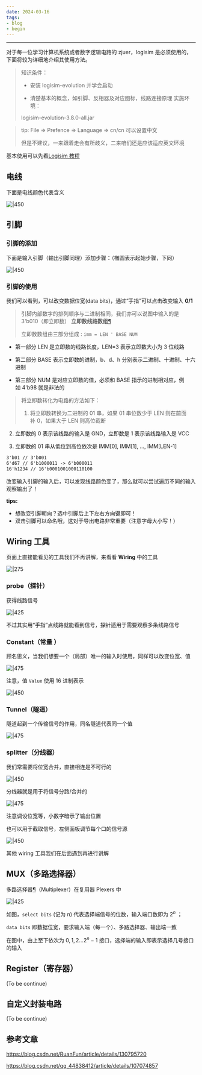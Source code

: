 ```yaml
---
date: 2024-03-16
tags:
- blog
- begin
---
```


***

对于每一位学习计算机系统或者数字逻辑电路的 zjuer，logisim 是必须使用的，下面将较为详细地介绍其使用方法。

> 知识条件：
> 
> - 安装 logisim-evolution 并学会启动
> 
> - 清楚基本的概念，如引脚、反相器及对应图标，线路连接原理
> 实施环境：
> 
> logisim-evolution-3.8.0-all.jar

<!-- more -->

> tip: File => Prefence => Language => cn/cn 可以设置中文
> 
> 但是不建议，一来跟着走会有所歧义，二来咱们还是应该适应英文环境

基本使用可以先看[Logisim 教程](https://soc.ustc.edu.cn/COD/other/logisim/)

## 电线

下面是电线颜色代表含义

![|450](attachments/logisim%20基本使用-1.png)

## 引脚

### 引脚的添加

下面是输入引脚（输出引脚同理）添加步骤：（椭圆表示起始步骤，下同）

![|450](attachments/logisim%20基本使用.png)

### 引脚的使用

我们可以看到，可以改变数据位宽(data bits)，通过“手指”可以点击改变输入 **0/1**

> 引脚内部数字的排列顺序与二进制相同，我们亦可以说图中输入的是 3'b010（即立即数）
> **立即数线路数组**[¶](https://zju-sys.pages.zjusct.io/sys1/sys1-sp24/lab1-1/#_11 "Permanent link")
>
> 立即数数组由三部分组成 : `imm = LEN ' BASE NUM`
> 

- 第一部分 LEN 是立即数的线路长度，LEN=3 表示立即数大小为 3 位线路

> 

- 第二部分 BASE 表示立即数的进制，b、d、h 分别表示二进制、十进制、十六进制

> 

- 第三部分 NUM 是对应立即数的值，必须和 BASE 指示的进制相对应，例如 4'b98 就是非法的

> 
> 将立即数转化为电路的方法如下：
> 1. 将立即数转换为二进制的 01 串，如果 01 串位数少于 LEN 则在前面补 0，如果大于 LEN 则高位截断
> 

2. 立即数的 0 表示该线路的输入是 GND，立即数是 1 表示该线路输入是 VCC

> 

3. 立即数的 01 串从低位到高位依次是 IMM[0], IMM[1], ..., IMM[LEN-1]

```txt
3'b01 // 3'b001 
6'd67 // 6'b1000011 -> 6'b000011 
16'h1234 // 16'b0001001000110100
```

改变输入引脚的输入后，可以发现线路颜色变了，那么就可以尝试遍历不同的输入观察输出了！

**tips:**

- 想改变引脚朝向？选中引脚后上下左右方向键即可！
- 双击引脚可以命名哦，这对于导出电路非常重要（注意字母大小写！）

## Wiring 工具

页面上直接能看见的工具我们不再讲解，来看看 **Wiring** 中的工具

![|275](attachments/logisim%20基本使用-2.png)

### probe（探针）

获得线路信号

![|425](attachments/logisim%20基本使用-3.png)

不过其实用“手指”点线路就能看到信号，探针适用于需要观察多条线路信号

### Constant（常量 ）

顾名思义，当我们想要一个（局部）唯一的输入时使用，同样可以改变位宽、值

![|475](attachments/logisim%20基本使用-4.png)

注意，值 `Value` 使用 16 进制表示

![|450](attachments/logisim%20基本使用-5.png)

### Tunnel（隧道）

隧道起到一个传输信号的作用，同名隧道代表同一个值

![|475](attachments/logisim%20基本使用-6.png)

### splitter（分线器）

我们常需要将位宽合并，直接相连是不可行的

![|450](attachments/logisim%20基本使用-7.png)

分线器就是用于将信号分路/合并的

![|475](attachments/logisim%20基本使用-8.png)

注意调设位宽等，小数字暗示了输出位置

也可以用于截取信号，左侧面板调节每个口的信号源

![|450](attachments/logisim%20基本使用-9.png)

其他 wiring 工具我们在后面遇到再进行讲解

## MUX（多路选择器）

多路选择器[¶](https://zju-sys.pages.zjusct.io/sys1/sys1-sp24/lab1-1/#multiplexer "Permanent link")（Multiplexer）在复用器 Plexers 中

![|425](attachments/logisim%20基本使用-10.png)

如图，`select bits` (记为 n) 代表选择端信号的位数，输入端口数即为 $2^{n}$ ；

`data bits` 即数据位宽，要求输入端（每一个）、多路选择器、输出端一致

在图中，由上至下依次为 $0,1,2\dots 2^{n}-1$ 接口，选择端的输入即表示选择几号接口的输入

## Register（寄存器）

(To be continue)

## 自定义封装电路

(To be continue)

## 参考文章

https://blog.csdn.net/RuanFun/article/details/130795720

https://blog.csdn.net/qq_44838412/article/details/107074857
